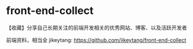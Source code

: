 # front-end-collect
【收藏】分享自己长期关注的前端开发相关的优秀网站、博客、以及活跃开发者

前端资料，相当全
jikeytang: https://github.com/jikeytang/front-end-collect
